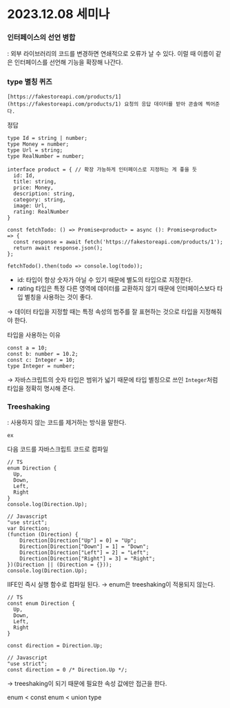 # 2023.12.08 세미나

### 인터페이스의 선언 병합

: 외부 라이브러리의 코드를 변경하면 연쇄적으로 오류가 날 수 있다. 이럴 때 이름이 같은 인터페이스를 선언해 기능을 확장해 나간다.

### type 별칭 퀴즈

```tsx
[https://fakestoreapi.com/products/1](https://fakestoreapi.com/products/1) 요청의 응답 데이터를 받아 콘솔에 찍어준다.
```

정답

```tsx
type Id = string | number;
type Money = number;
type Url = string;
type RealNumber = number;

interface product = { // 확장 가능하게 인터페이스로 지정하는 게 좋을 듯
  id: Id,
  title: string,
  price: Money,
  description: string,
  category: string,
  image: Url,
  rating: RealNumber
}

const fetchTodo: () => Promise<product> = async (): Promise<product> => {
  const response = await fetch('https://fakestoreapi.com/products/1');
  return await response.json();
};

fetchTodo().then(todo => console.log(todo));
```

- id: 타입이 항상 숫자가 아닐 수 있기 때문에 별도의 타입으로 지정한다.
- rating 타입은 특정 다른 영역에 데이터를 교환하지 않기 때문에 인터페이스보다 타입 별칭을 사용하는 것이 좋다.

→ 데이터 타입을 지정할 때는 특정 속성의 범주를 잘 표현하는 것으로 타입을 지정해줘야 한다.

타입을 사용하는 이유

```tsx
const a = 10;
const b: number = 10.2;
const c: Integer = 10;
type Integer = number;
```

→ 자바스크립트의 숫자 타입은 범위가 넓기 때문에 타입 별칭으로 쓰인 `Integer`처럼 타입을 정확히 명시해 준다.

### Treeshaking

: 사용하지 않는 코드를 제거하는 방식을 말한다.

`ex`

다음 코드를 자바스크립트 코드로 컴파일

```tsx
// TS
enum Direction {
  Up,
  Down,
  Left,
  Right
}
console.log(Direction.Up);

// Javascript
"use strict";
var Direction;
(function (Direction) {
    Direction[Direction["Up"] = 0] = "Up";
    Direction[Direction["Down"] = 1] = "Down";
    Direction[Direction["Left"] = 2] = "Left";
    Direction[Direction["Right"] = 3] = "Right";
})(Direction || (Direction = {}));
console.log(Direction.Up);
```

IIFE인 즉시 실행 함수로 컴파일 된다. → enum은 treeshaking이 적용되지 않는다.

```tsx
// TS
const enum Direction {
  Up,
  Down,
  Left,
  Right
}

const direction = Direction.Up;

// Javascript
"use strict";
const direction = 0 /* Direction.Up */;
```

→ treeshaking이 되기 때문에 필요한 속성 값에만 접근을 한다.

enum < const enum < union type